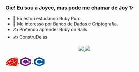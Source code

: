 ### Oie! Eu sou a Joyce, mas pode me chamar de Joy ✨


- 🌱 Eu estou estudando Ruby Puro
- 🧠 Me interesso por Banco de Dados e Criptografia.
- ✍️ Pretendo aprender Ruby on Rails
- ✍️ ConstruDelas

<div align="center">
  <a href="https://github.com/joyce-caroline">
  <img img  align =" center " src="https://github-readme-stats.vercel.app/api?username=joyce-caroline&show_icons=true&theme=radical&include_all_commits=true&count_private=true"/>
  <img img  align =" center " src="https://github-readme-stats.vercel.app/api/top-langs/?username=joyce-caroline&layout=compact&langs_count=7&theme=radical"/>
</div>
  
  <div style="display: inline_block"><br>
  <img align="center" alt="Ruby" height="30" width="40" src="https://raw.githubusercontent.com/devicons/devicon/master/icons/ruby/ruby-plain.svg">
  <img align="center" alt="csharp" height="30" width="40" src="https://raw.githubusercontent.com/devicons/devicon/master/icons/csharp/csharp-plain.svg">
  <img align="center" alt="c" height="30" width="40" src="https://raw.githubusercontent.com/devicons/devicon/master/icons/c/c-plain.svg">
</div>
  

